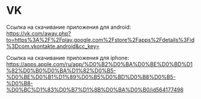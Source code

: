 # VK

Ссылка на скачивание приложения для android: https://vk.com/away.php?to=https%3A%2F%2Fplay.google.com%2Fstore%2Fapps%2Fdetails%3Fid%3Dcom.vkontakte.android&cc_key=

Cсылка на скачивание приложения для iphone: https://apps.apple.com/ru/app/%D0%B2%D0%BA%D0%BE%D0%BD%D1%82%D0%B0%D0%BA%D1%82%D0%B5-%D0%BE%D0%B1%D1%89%D0%B5%D0%BD%D0%B8%D0%B5-%D0%B8-%D0%BC%D1%83%D0%B7%D1%8B%D0%BA%D0%B0/id564177498
